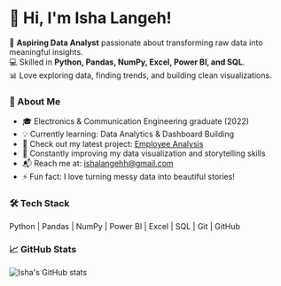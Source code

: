 # 👋 Hi, I'm Isha Langeh!

🎯 **Aspiring Data Analyst** passionate about transforming raw data into meaningful insights.  
💻 Skilled in **Python, Pandas, NumPy, Excel, Power BI, and SQL**.  
📊 Love exploring data, finding trends, and building clean visualizations.


### 🧩 About Me
- 🎓 Electronics & Communication Engineering graduate (2022)
- 💡 Currently learning: Data Analytics & Dashboard Building  
- 📁 Check out my latest project: [Employee Analysis](https://github.com/ishalangehh-wq/Employee_Analysis)
- 🌱 Constantly improving my data visualization and storytelling skills  
- 📬 Reach me at: ishalangehh@gmail.com 
- ⚡ Fun fact: I love turning messy data into beautiful stories!

### 🛠️ Tech Stack
Python | Pandas | NumPy | Power BI | Excel | SQL | Git | GitHub  

### 📈 GitHub Stats
![Isha's GitHub stats](https://github-readme-stats.vercel.app/api?username=ishalangehh-wq&show_icons=true&theme=radical)
